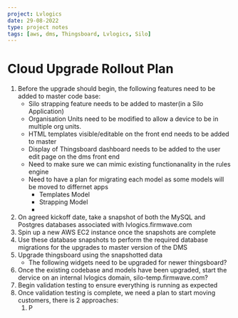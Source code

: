 ```yaml
---
project: Lvlogics
date: 29-08-2022
type: project notes
tags: [aws, dms, Thingsboard, Lvlogics, Silo]
---
```


# Cloud Upgrade Rollout Plan

1. Before the upgrade should begin, the following features need to be added to master code base:
	- Silo strapping feature needs to be added to master(in a Silo Application)
	- Organisation Units need to be modified to allow a device to be in multiple org units.
	- HTML templates visible/editable on the front end needs to be added to master
	- Display of Thingsboard dashboard needs to be added to the user edit page on the dms front end
	- Need to make sure we can mimic existing functionanality in the rules engine
	- Need to have a plan for migrating each model as some models will be moved to differnet apps
		- Templates Model
		- Strapping Model
		- 
1. On agreed kickoff date, take a snapshot of both the MySQL and Postgres databases associated with lvlogics.firmwave.com
2. Spin up a new AWS EC2 instance once the snapshots are complete 
3. Use these database snapshots to perform the required database migrations for the upgrades to master version of the DMS 
4. Upgrade thingsboard using the snapshotted data
	- The following widgets need to be upgraded for newer thingsboard?
5. Once the existing codebase and models have been upgraded, start the dervice on an internal lvlogics domain, silo-temp.firmwave.com?
6. Begin validation testing to ensure everything is running as expected
7. Once validation testing is complete, we need a plan to start moving customers, there is 2 approaches:
	1. P